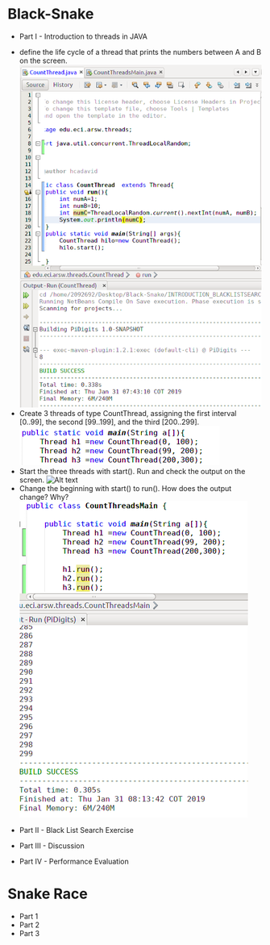 # Black-Snake
- Part I - Introduction to threads in JAVA

* define the life cycle of a thread that prints the numbers between A and B on the screen.
![Alt text](I1.png)
* Create 3 threads of type CountThread, assigning the first interval [0..99], the second [99..199], and the third [200..299].
![Alt text](I21.png)
* Start the three threads with start(). Run and check the output on the screen. 
![Alt text]()
* Change the beginning with start() to run(). How does the output change? Why?
![Alt text](I23run().png)


- Part II - Black List Search Exercise


- Part III - Discussion


- Part IV - Performance Evaluation

# Snake Race
- Part 1
- Part 2
- Part 3

